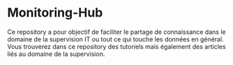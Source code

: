 # Monitoring-Hub
Ce repository a pour objectif de faciliter le partage de connaissance dans le domaine de la supervision IT ou tout ce qui touche les données en général.
Vous trouverez dans ce repository des tutoriels mais également des articles liés au domaine de la supervision.

